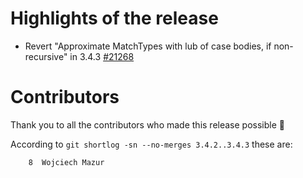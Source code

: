 # Highlights of the release

- Revert "Approximate MatchTypes with lub of case bodies, if non-recursive" in 3.4.3 [#21268](https://github.com/scala/scala3/pull/21268)

# Contributors

Thank you to all the contributors who made this release possible 🎉

According to `git shortlog -sn --no-merges 3.4.2..3.4.3` these are:

```
    8  Wojciech Mazur
```
